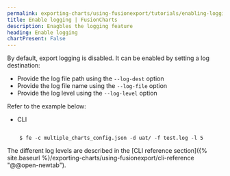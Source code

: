 ```yaml
---
permalink: exporting-charts/using-fusionexport/tutorials/enabling-logging.html
title: Enable logging | FusionCharts
description: Enagbles the logging feature
heading: Enable logging
chartPresent: False
---
```


By default, export logging is disabled. It can be enabled by setting a log destination:

* Provide the log file path using the `--log-dest` option
* Provide the log file name using the `--log-file` option
* Provide the log level using the `--log-level` option

Refer to the example below:

<div class="code-wrapper">
<ul class="code-tabs">
    <li class="active"><a data-toggle="cli">CLI</a></li>
</ul>

<div class="tab-content">
    <div class="tab cli-tab active">
<pre><code class="language-bash">
	$ fe -c multiple_charts_config.json -d uat/ -f test.log -l 5
</code></pre>
</div>
</div>
</div>

The different log levels are described in the [CLI reference section]({% site.baseurl %}/exporting-charts/using-fusionexport/cli-reference "@@open-newtab").